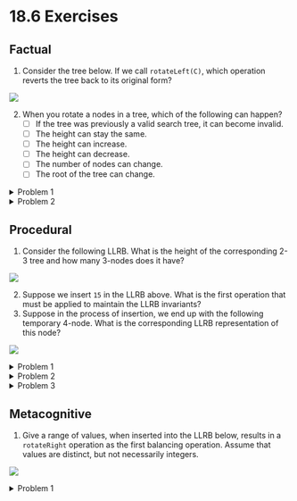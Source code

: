# 18.6 Exercises

## Factual

1. Consider the tree below. If we call `rotateLeft(C)`, which operation reverts the tree back to its original form?

![](<../.gitbook/assets/image (123).png>)

2. When you rotate a nodes in a tree, which of the following can happen?
   * [ ] If the tree was previously a valid search tree, it can become invalid.
   * [ ] The height can stay the same.
   * [ ] The height can increase.
   * [ ] The height can decrease.
   * [ ] The number of nodes can change.
   * [ ] The root of the tree can change.

<details>

<summary>Problem 1</summary>

`rotateRight(D)`. The inverse of any `rotateLeft` operation is a `rotateRight` on the node's left child.

</details>

<details>

<summary>Problem 2</summary>

* [ ] **If the tree was previously a valid search tree, it can become invalid.** Rotation always preserves search tree properties.
* [x] **The height can stay the same.** If the rotation does not affect any leaf nodes on the bottommost level, the height will stay the same. &#x20;
* [x] **The height can increase.** If the rotation affects a leaf on the bottommost level, the height can increase.
* [x] **The height can decrease.** If the rotation affects a leaf on the bottommost level, the height can increase.
* [ ] **The number of nodes can change.** Rotation only changes the structure of the tree, not the nodes.
* [x] **The root of the tree can change.** For example, rotating the root.

</details>

## Procedural

1. Consider the following LLRB. What is the height of the corresponding 2-3 tree and how many 3-nodes does it have?

![](<../.gitbook/assets/image (99).png>)

2. Suppose we insert `15` in the LLRB above. What is the first operation that must be applied to maintain the LLRB invariants?
3. Suppose in the process of insertion, we end up with the following temporary 4-node. What is the corresponding LLRB representation of this node?

![](<../.gitbook/assets/image (73).png>)

<details>

<summary>Problem 1</summary>

![](<../.gitbook/assets/Check-in 18 Q3 Answer Img.png>)

The corresponding 2-3 tree has height 1 and has two 3-nodes (`17 25` and `39 43`).

</details>

<details>

<summary>Problem 2</summary>

`15` is inserted to the right of `13`. Since we cannot have a right-leaning red link, we must `rotateLeft(13)`.

</details>

<details>

<summary>Problem 3</summary>

![](<../.gitbook/assets/image (118).png>)

</details>

## Metacognitive

1. Give a range of values, when inserted into the LLRB below, results in a `rotateRight` operation as the first balancing operation. Assume that values are distinct, but not necessarily integers.

![](<../.gitbook/assets/image (99).png>)

<details>

<summary>Problem 1</summary>

`rotateRight` occurs when we have two red links in a row. This occurs when we insert to the left of `39`. This value must be larger than `25` (since it is in its right branch) but less than `39` (since it is the left child of 39). So our final range is $$(25, 39)$$.

</details>
